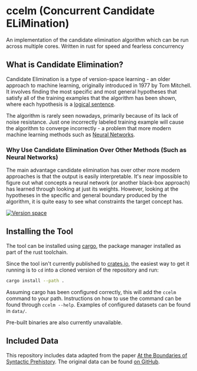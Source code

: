 # ccelm (Concurrent Candidate ELiMination)

An implementation of the candidate elimination algorithm which can be run across multiple cores. Written in rust for speed and fearless concurrency

## What is Candidate Elimination?

Candidate Elimination is a type of version-space learning - an older approach to machine learning, originally introduced in 1977 by Tom Mitchell. It involves finding the most specific and most general hypotheses that satisfy all of the training examples that the algorithm has been shown, where each hypothesis is a [logical sentence](https://en.wikipedia.org/wiki/Sentence_(logic)).

The algorithm is rarely seen nowadays, primarily because of its lack of noise resistance. Just one incorrectly labeled training example will cause the algorithm to converge incorrectly - a problem that more modern machine learning methods such as [Neural Networks](https://en.wikipedia.org/wiki/Neural_network).

### Why Use Candidate Elimination Over Other Methods (Such as Neural Networks)

The main advantage candidate elimination has over other more modern approaches is that the output is easily interpretable. It's near impossible to figure out what concepts a neural network (or another black-box approach) has learned through looking at just its weights. However, looking at the hypotheses in the specific and general boundary produced by the algorithm, it is quite easy to see what constraints the target concept has.

<a title="Dfass, Public domain, via Wikimedia Commons" href="https://commons.wikimedia.org/wiki/File:Version_space.png"><img alt="Version space" src="https://upload.wikimedia.org/wikipedia/commons/3/33/Version_space.png"></a>

## Installing the Tool

The tool can be installed using [cargo](https://doc.rust-lang.org/cargo/), the package manager installed as part of the rust toolchain.

Since the tool isn't currently published to [crates.io](https://crates.io), the easiest way to get it running is to `cd` into a cloned version of the repository and run:

```bash
cargo install --path .
```

Assuming cargo has been configured correctly, this will add the `ccelm` command to your path. Instructions on how to use the command can be found through `ccelm --help`. Examples of configured datasets can be found in `data/`.

Pre-built binaries are also currently unavailable.

## Included Data

This repository includes data adapted from the paper [At the Boundaries of Syntactic Prehistory](https://royalsocietypublishing.org/doi/10.1098/rstb.2020.0197). The original data can be found [on GitHub](https://github.com/AndreaCeolin/Boundaries).
